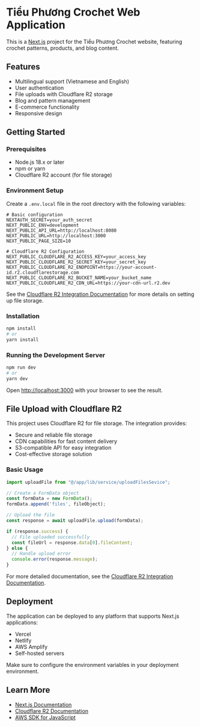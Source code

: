 # Tiểu Phương Crochet Web Application

This is a [Next.js](https://nextjs.org) project for the Tiểu Phương Crochet website, featuring crochet patterns, products, and blog content.

## Features

- Multilingual support (Vietnamese and English)
- User authentication
- File uploads with Cloudflare R2 storage
- Blog and pattern management
- E-commerce functionality
- Responsive design

## Getting Started

### Prerequisites

- Node.js 18.x or later
- npm or yarn
- Cloudflare R2 account (for file storage)

### Environment Setup

Create a `.env.local` file in the root directory with the following variables:

```
# Basic configuration
NEXTAUTH_SECRET=your_auth_secret
NEXT_PUBLIC_ENV=development
NEXT_PUBLIC_API_URL=http://localhost:8080
NEXT_PUBLIC_URL=http://localhost:3000
NEXT_PUBLIC_PAGE_SIZE=10

# Cloudflare R2 Configuration
NEXT_PUBLIC_CLOUDFLARE_R2_ACCESS_KEY=your_access_key
NEXT_PUBLIC_CLOUDFLARE_R2_SECRET_KEY=your_secret_key
NEXT_PUBLIC_CLOUDFLARE_R2_ENDPOINT=https://your-account-id.r2.cloudflarestorage.com
NEXT_PUBLIC_CLOUDFLARE_R2_BUCKET_NAME=your_bucket_name
NEXT_PUBLIC_CLOUDFLARE_R2_CDN_URL=https://your-cdn-url.r2.dev
```

See the [Cloudflare R2 Integration Documentation](./docs/cloudflare-r2-integration.md) for more details on setting up file storage.

### Installation

```bash
npm install
# or
yarn install
```

### Running the Development Server

```bash
npm run dev
# or
yarn dev
```

Open [http://localhost:3000](http://localhost:3000) with your browser to see the result.

## File Upload with Cloudflare R2

This project uses Cloudflare R2 for file storage. The integration provides:

- Secure and reliable file storage
- CDN capabilities for fast content delivery
- S3-compatible API for easy integration
- Cost-effective storage solution

### Basic Usage

```typescript
import uploadFile from "@/app/lib/service/uploadFilesSevice";

// Create a FormData object
const formData = new FormData();
formData.append('files', fileObject);

// Upload the file
const response = await uploadFile.upload(formData);

if (response.success) {
  // File uploaded successfully
  const fileUrl = response.data[0].fileContent;
} else {
  // Handle upload error
  console.error(response.message);
}
```

For more detailed documentation, see the [Cloudflare R2 Integration Documentation](./docs/cloudflare-r2-integration.md).

## Deployment

The application can be deployed to any platform that supports Next.js applications:

- Vercel
- Netlify
- AWS Amplify
- Self-hosted servers

Make sure to configure the environment variables in your deployment environment.

## Learn More

- [Next.js Documentation](https://nextjs.org/docs)
- [Cloudflare R2 Documentation](https://developers.cloudflare.com/r2/)
- [AWS SDK for JavaScript](https://docs.aws.amazon.com/AWSJavaScriptSDK/v3/latest/)
